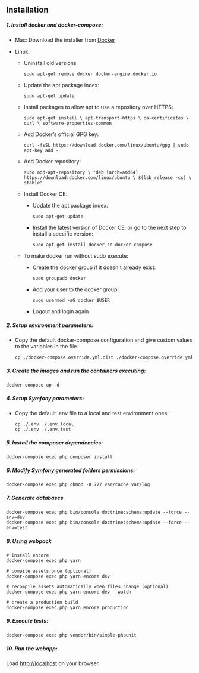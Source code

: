## Installation

##### 1. Install docker and docker-compose:

  - Mac: Download the installer from [Docker](https://store.docker.com/editions/community/docker-ce-desktop-mac)
   
  - Linux:
  
    - Uninstall old versions
    
        `sudo apt-get remove docker docker-engine docker.io`
        
    - Update the apt package index:
      
        `sudo apt-get update`
        
    - Install packages to allow apt to use a repository over HTTPS:
    
        `sudo apt-get install \
            apt-transport-https \
            ca-certificates \
            curl \
            software-properties-common`
          
    - Add Docker’s official GPG key:
      
        `curl -fsSL https://download.docker.com/linux/ubuntu/gpg | sudo apt-key add -`
        
    - Add Docker repository:
    
        `sudo add-apt-repository \
            "deb [arch=amd64] https://download.docker.com/linux/ubuntu \
            $(lsb_release -cs) \
            stable"`
            
    - Install Docker CE:
    
        - Update the apt package index:
        
            `sudo apt-get update`
            
        - Install the latest version of Docker CE, or go to the next step to install a specific version:
        
            `sudo apt-get install docker-ce docker-compose`
        
    - To make docker run without sudo execute:

        - Create the docker group if it doesn't already exist:
    
            `sudo groupadd docker`
        
        - Add your user to the docker group:
    
            `sudo usermod -aG docker $USER`
        
        - Logout and login again    

##### 2. Setup environment parameters:

  - Copy the default docker-compose configuration and give custom values to the variables in the file.
  
        cp ./docker-compose.override.yml.dist ./docker-compose.override.yml   
    
##### 3. Create the images and run the containers executing:
    
    docker-compose up -d
        
##### 4. Setup Symfony parameters:

  - Copy the default .env file to a local and test environment ones:
  
        cp ./.env ./.env.local
        cp ./.env ./.env.test

##### 5. Install the composer dependencies:

    docker-compose exec php composer install
        
##### 6. Modify Symfony generated folders permissions:

    docker-compose exec php chmod -R 777 var/cache var/log
    
##### 7. Generate databases

    docker-compose exec php bin/console doctrine:schema:update --force --env=dev
    docker-compose exec php bin/console doctrine:schema:update --force --env=test
    
##### 8. Using webpack
    
    # Install encore
    docker-compose exec php yarn
    
    # compile assets once (optional)
    docker-compose exec php yarn encore dev
    
    # recompile assets automatically when files change (optional)
    docker-compose exec php yarn encore dev --watch
    
    # create a production build
    docker-compose exec php yarn encore production

##### 9. Execute tests:

    docker-compose exec php vendor/bin/simple-phpunit 
        
##### 10. Run the webapp:

Load [http://localhost](http://localhost) on your browser
